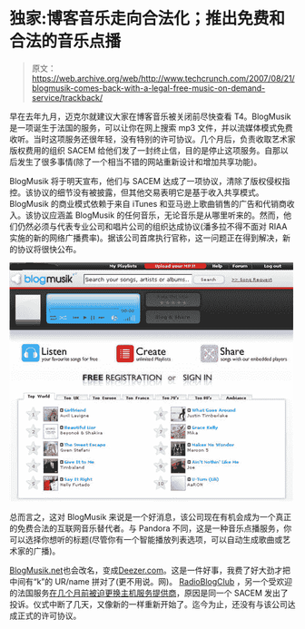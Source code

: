 # 独家:博客音乐走向合法化；推出免费和合法的音乐点播

> 原文：<https://web.archive.org/web/http://www.techcrunch.com/2007/08/21/blogmusik-comes-back-with-a-legal-free-music-on-demand-service/trackback/>

早在去年九月，迈克尔就建议大家在博客音乐被关闭前尽快查看 T4。BlogMusik 是一项诞生于法国的服务，可以让你在网上搜索 mp3 文件，并以流媒体模式免费收听。当时这项服务还很年轻，没有特别的许可协议。几个月后，负责收取艺术家版权费用的组织 SACEM 给他们发了一封终止信，目的是停止这项服务。自那以后发生了很多事情(除了一个相当不错的网站重新设计和增加共享功能)。

BlogMusik 将于明天宣布，他们与 SACEM 达成了一项协议，清除了版权侵权指控。该协议的细节没有被披露，但其他交易表明它是基于收入共享模式。BlogMusik 的商业模式依赖于来自 iTunes 和亚马逊上歌曲销售的广告和代销商收入。该协议应涵盖 BlogMusik 的任何音乐，无论音乐是从哪里听来的。然而，他们仍然必须与代表专业公司和唱片公司的组织达成协议(潘多拉不得不面对 RIAA 实施的新的网络广播费率)。据该公司首席执行官称，这一问题正在得到解决，新的协议将很快公布。

![](img/a66ff5f4c08f802e558bbd8512b22fbd.png)

总而言之，这对 BlogMusik 来说是一个好消息，该公司现在有机会成为一个真正的免费合法的互联网音乐替代者。与 Pandora 不同，这是一种音乐点播服务，你可以选择你想听的标题(尽管你有一个智能播放列表选项，可以自动生成歌曲或艺术家的广播)。

[BlogMusik.net](https://web.archive.org/web/20150721181437/http://blogmusik.net/)也会改名，变成[Deezer.com](https://web.archive.org/web/20150721181437/http://deezer.com/)。这是一件好事，我费了好大劲才把中间有“k”的 UR/name 拼对了(更不用说。网)。
 [RadioBlogClub](https://web.archive.org/web/20150721181437/http://www.radioblogclub.com/) ，另一个受欢迎的法国服务[在几个月前被迫更换主机服务提供商](https://web.archive.org/web/20150721181437/http://www.techcrunch.com/2007/03/14/radioblogclub-abandons-old-pirate-ship-for-bigger-one/)，原因是同一个 SACEM 发出了投诉。仪式中断了几天，又像新的一样重新开始了。迄今为止，还没有与该公司达成正式的许可协议。